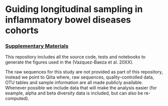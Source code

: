 # Guiding longitudinal sampling in inflammatory bowel diseases cohorts

### [Supplementary Materials](Supplemental-Materials.ipynb)

This repository includes all the source code, tests and notebooks to generate
the figures used in the (Vazquez-Baeza et al. 20XX).

The raw sequences for this study are not provided as part of this repository,
instead we point to Qiita where, raw sequences, quality-controlled data, OTU
tables and sample information are all made publicly available. Whenever
possible we include data that will make the analysis easier (for example, alpha
and beta diversity data is included, but can also be re-computed).
